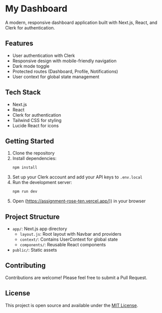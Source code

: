 # My Dashboard

A modern, responsive dashboard application built with Next.js, React, and Clerk for authentication.

## Features

- User authentication with Clerk
- Responsive design with mobile-friendly navigation
- Dark mode toggle
- Protected routes (Dashboard, Profile, Notifications)
- User context for global state management

## Tech Stack

- Next.js
- React
- Clerk for authentication
- Tailwind CSS for styling
- Lucide React for icons

## Getting Started

1. Clone the repository
2. Install dependencies:
   ```bash
   npm install
   ```
3. Set up your Clerk account and add your API keys to `.env.local`
4. Run the development server:
   ```bash
   npm run dev
   ```
5. Open (https://assignment-rose-ten.vercel.app/)) in your browser

## Project Structure

- `app/`: Next.js app directory
  - `layout.js`: Root layout with Navbar and providers
  - `context/`: Contains UserContext for global state
  - `components/`: Reusable React components
- `public/`: Static assets

## Contributing

Contributions are welcome! Please feel free to submit a Pull Request.

## License

This project is open source and available under the [MIT License](LICENSE).

